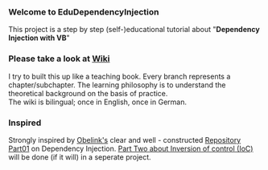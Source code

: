 ### Welcome to EduDependencyInjection
This project is a step by step (self-)educational tutorial about "**Dependency Injection with VB**"

### Please take a look at [Wiki](https://github.com/SvenJedeck/EduDependencyInjection/wiki)

I try to built this up like a teaching book. Every branch represents a chapter/subchapter. The learning philosophy is to understand the theoretical background on the basis of practice.  
The wiki is bilingual; once in English, once in German.

### Inspired 
Strongly inspired by [Obelink's](https://github.com/obelink) clear and well - constructed [Repository Part01](https://github.com/obelink/DependencyInjectionVBPart01) on Dependency Injection. [Part Two about Inversion of control (IoC)](https://blogs.msdn.microsoft.com/vbteam/2017/09/07/dependency-injection-with-visual-basic-net-part-2-ioc-containers/) will be done (if it will) in a seperate project.
